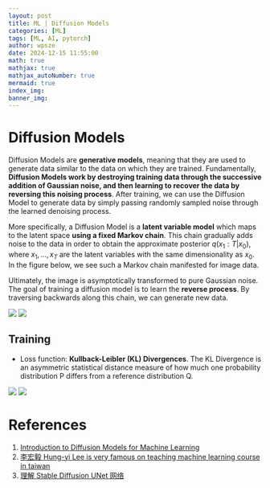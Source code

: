 ```yaml
---
layout: post
title: ML | Diffusion Models
categories: [ML]
tags: [ML, AI, pytorch]
author: wpsze
date: 2024-12-15 11:55:00
math: true
mathjax: true
mathjax_autoNumber: true
mermaid: true
index_img: 
banner_img: 
---
```


# Diffusion Models

Diffusion Models are **generative models**, meaning that they are used to generate data similar to the data on which they are trained. Fundamentally, **Diffusion Models work by destroying training data through the successive addition of Gaussian noise, and then learning to recover the data by reversing this noising process**. After training, we can use the Diffusion Model to generate data by simply passing randomly sampled noise through the learned denoising process.

More specifically, a Diffusion Model is a **latent variable model** which maps to the latent space **using a fixed Markov chain**. This chain gradually adds noise to the data in order to obtain the approximate posterior $q(x_1:T|x_0)$, where $x_1, ..., x_T$ are the latent variables with the same dimensionality as $x_0$. In the figure below, we see such a Markov chain manifested for image data.

Ultimately, the image is asymptotically transformed to pure Gaussian noise. The goal of training a diffusion model is to learn the **reverse process**. By traversing backwards along this chain, we can generate new data.

![](https://i.imgur.com/BOHjnCW.png)
![](https://i.imgur.com/ArrrokC.png)

## Training

- Loss function: **Kullback-Leibler (KL) Divergences**. The KL Divergence is an asymmetric statistical distance measure of how much one probability distribution P differs from a reference distribution Q.

![](https://i.imgur.com/AGYXOQO.png)
![](https://i.imgur.com/EslrwLZ.png)

# References

1. [Introduction to Diffusion Models for Machine Learning](https://www.assemblyai.com/blog/diffusion-models-for-machine-learning-introduction/)
2. [李宏毅 Hung-yi Lee is very famous on teaching machine learning course in taiwan](https://www.youtube.com/playlist?list=PLJV_el3uVTsNi7PgekEUFsyVllAJXRsP-)
3. [理解 Stable Diffusion UNet 网络](https://blog.cnbang.net/tech/3823/)